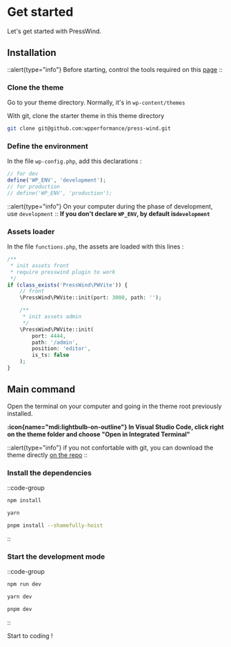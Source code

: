 # Get started

Let's get started with PressWind.

## Installation

::alert{type="info"}
Before starting, control the tools required on this [page](/guide/)
::

### Clone the theme

Go to your theme directory.
Normally, it's in `wp-content/themes`

With git, clone the starter theme in this theme directory

```bash
git clone git@github.com:wpperformance/press-wind.git
```

### Define the environment

In the file `wp-config.php`, add this declarations :

```php
// for dev
define('WP_ENV', 'development');
// for production
// define('WP_ENV', 'production');
```

::alert{type="info"}
On your computer during the phase of development, use `development`
::
**If you don't declare `WP_ENV`, by default is`development`**

### Assets loader

In the file `functions.php`, the assets are loaded with this lines :

```php
/**
 * init assets front
 * require presswind plugin to work
 */
if (class_exists('PressWind\PWVite')) {
    // front
    \PressWind\PWVite::init(port: 3000, path: '');

    /**
     * init assets admin
     */
    \PressWind\PWVite::init(
        port: 4444,
        path: '/admin',
        position: 'editor',
        is_ts: false
    );
}
```

## Main command

Open the terminal on your computer and going in the theme root previously installed.

**:icon{name="mdi:lightbulb-on-outline"} In Visual Studio Code, click right on the theme folder and choose "Open in Integrated Terminal"**

::alert{type="info"}
if you not confortable with git, you can download the theme directly [on the repo](https://github.com/wpperformance/press-wind/archive/refs/heads/main.zip)
::

### Install the dependencies

::code-group

```bash [npm]
npm install
```

```bash [yarn]
yarn
```

```bash [pnpm]
pnpm install --shamefully-hoist
```

::

### Start the development mode

::code-group

```bash [npm]
npm run dev
```

```bash [yarn]
yarn dev
```

```bash [pnpm]
pnpm dev
```

::

Start to coding !
